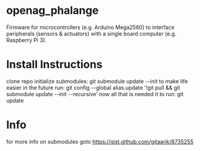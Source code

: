 # openag_phalange
Firmware for microcontrollers (e.g. Arduino Mega2560) to interface peripherals (sensors &amp; actuators) with a single board computer (e.g. Raspberry Pi 3).

# Install Instructions
clone repo
initialize submodules: git submodule update --init
to make life easier in the future run: git config --global alias.update '!git pull && git submodule update --init --recursive'
now all that is needed it to run: git update

# Info
for more info on submodules goto https://gist.github.com/gitaarik/8735255
